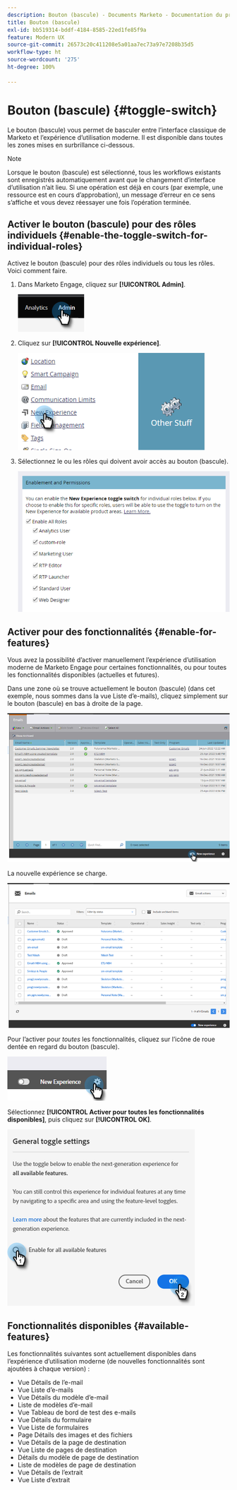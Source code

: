 ```yaml
---
description: Bouton (bascule) - Documents Marketo - Documentation du produit
title: Bouton (bascule)
exl-id: bb519314-bddf-4184-8585-22ed1fe85f9a
feature: Modern UX
source-git-commit: 26573c20c411208e5a01aa7ec73a97e7208b35d5
workflow-type: ht
source-wordcount: '275'
ht-degree: 100%

---
```


# Bouton (bascule) {#toggle-switch}

Le bouton (bascule) vous permet de basculer entre l’interface classique de Marketo et l’expérience d’utilisation moderne. Il est disponible dans toutes les zones mises en surbrillance ci-dessous.

>[!NOTE]
>
>Lorsque le bouton (bascule) est sélectionné, tous les workflows existants sont enregistrés automatiquement avant que le changement d’interface d’utilisation n’ait lieu. Si une opération est déjà en cours (par exemple, une ressource est en cours d’approbation), un message d’erreur en ce sens s’affiche et vous devez réessayer une fois l’opération terminée.

## Activer le bouton (bascule) pour des rôles individuels {#enable-the-toggle-switch-for-individual-roles}

Activez le bouton (bascule) pour des rôles individuels ou tous les rôles. Voici comment faire.

1. Dans Marketo Engage, cliquez sur **[!UICONTROL Admin]**.

   ![](assets/toggle-switch-1.png)

1. Cliquez sur **[!UICONTROL Nouvelle expérience]**.

   ![](assets/toggle-switch-2.png)

1. Sélectionnez le ou les rôles qui doivent avoir accès au bouton (bascule).

   ![](assets/toggle-switch-3.png)

## Activer pour des fonctionnalités {#enable-for-features}

Vous avez la possibilité d’activer manuellement l’expérience d’utilisation moderne de Marketo Engage pour certaines fonctionnalités, ou pour toutes les fonctionnalités disponibles (actuelles et futures).

Dans une zone où se trouve actuellement le bouton (bascule) (dans cet exemple, nous sommes dans la vue Liste d’e-mails), cliquez simplement sur le bouton (bascule) en bas à droite de la page.

![](assets/toggle-switch-4.png)

La nouvelle expérience se charge.

![](assets/toggle-switch-5.png)

Pour l’activer pour _toutes_ les fonctionnalités, cliquez sur l’icône de roue dentée en regard du bouton (bascule).

![](assets/toggle-switch-6.png)

Sélectionnez **[!UICONTROL Activer pour toutes les fonctionnalités disponibles]**, puis cliquez sur **[!UICONTROL OK]**.

![](assets/toggle-switch-7.png)

## Fonctionnalités disponibles {#available-features}

Les fonctionnalités suivantes sont actuellement disponibles dans l’expérience d’utilisation moderne (de nouvelles fonctionnalités sont ajoutées à chaque version) :

* Vue Détails de l’e-mail
* Vue Liste d’e-mails
* Vue Détails du modèle d’e-mail
* Liste de modèles d’e-mail
* Vue Tableau de bord de test des e-mails
* Vue Détails du formulaire
* Vue Liste de formulaires
* Page Détails des images et des fichiers
* Vue Détails de la page de destination
* Vue Liste de pages de destination
* Détails du modèle de page de destination
* Liste de modèles de page de destination
* Vue Détails de l’extrait
* Vue Liste d’extrait
